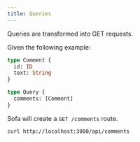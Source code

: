 ```yaml
---
title: Queries
---
```


Queries are transformed into GET requests.

Given the following example:

```graphql
type Comment {
  id: ID
  text: String
}

type Query {
  comments: [Comment]
}
```

Sofa will create a `GET /comments` route.

```bash
curl http://localhost:3000/api/comments
```
